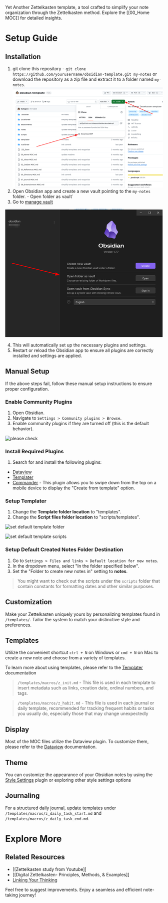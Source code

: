 

Yet Another Zettelkasten template, a tool crafted to simplify your note organization through the Zettelkasten method. Explore the [[00_Home MOC]] for detailed insights.

# Setup Guide

## Installation

1. git clone this repository -  `git clone https://github.com/yourusername/obsidian-template.git my-notes` or download the repository as a zip file and extract it to a folder named `my-notes`.
![alt text](./attachments/download-repo.png)
2. Open Obsidian app and create a new vault pointing to the `my-notes` folder. - Open folder as vault`
3. Go to [manage vault](https://help.obsidian.md/Files+and+folders/Manage+vaults)

![alt text](./attachments/open-vault.png)

4. This will automatically set up the necessary plugins and settings.
5. Restart or reload the Obsidian app to ensure all plugins are correctly installed and settings are applied.

## Manual Setup

If the above steps fail, follow these manual setup instructions to ensure proper configuration.

### Enable Community Plugins

1. Open Obsidian.
2. Navigate to `Settings > Community plugins > Browse`.
3. Enable community plugins if they are turned off (this is the default behavior).

![please check](./attachments/plugins.png)

### Install Required Plugins

1. Search for and install the following plugins:
  - [Dataview](https://obsidian.md/plugins?search=dataview)
  - [Templater](https://obsidian.md/plugins?id=templater-obsidian)
  - [Commander](https://obsidian.md/plugins?search=Commander) - This plugin allows you to swipe down from the top on a mobile device to display the "Create from template" option.

### Setup Templater

1. Change the **Template folder location** to "templates".
2. Change the **Script files folder location** to "scripts/templates".

![set default template folder](./attachments/setup-templater-folder.png)

![set default template scripts](./attachments/setup-templater-script-folder.png)

### Setup Default Created Notes Folder Destination

1. Go to `Settings > Files and links > Default location for new notes`.
2. In the dropdown menu, select "In the folder specified below".
3. Set the "Folder to create new notes in" setting to **notes**.

> You might want to check out the scripts under the `scripts` folder that contain constants for formatting dates and other similar purposes.


## Customization


Make your Zettelkasten uniquely yours by personalizing templates found in `/templates/`. Tailor the system to match your distinctive style and preferences.

## Templates


Utilize the convenient shortcut `ctrl + N` on Windows or `cmd + N` on Mac to create a new note and choose from a variety of templates.

To learn more about using templates, please refer to the [Templater](https://silentvoid13.github.io/Templater/) documentation

> `/templates/macros/z_init.md` - This file is used in each template to insert metadata such as links, creation date, ordinal numbers, and tags.

> `/templates/macros/z_habit.md` - This file is used in each journal or daily template, recommended for tracking frequent habits or tasks you usually do, especially those that may change unexpectedly


## Display

Most of the MOC files utilize the Dataview plugin. To customize them, please refer to the [Dataview](https://blacksmithgu.github.io/obsidian-dataview/) documentation.

## Theme
You can customize the appearance of your Obsidian notes by using the [Style Settings](https://obsidian.md/plugins?search=Style%20settings) plugin or exploring other style settings options

## Journaling

For a structured daily journal, update templates under `/templates/macros/z_daily_task_start.md` and `/templates/macros/z_daily_task_end.md`.

# Explore More

## Related Resources

- [[Zettelkasten study from Youtube]]
- [[Digital Zettelkasten- Principles, Methods, & Examples]]
- [Linking Your Thinking](https://www.linkingyourthinking.com/)

Feel free to suggest improvements. Enjoy a seamless and efficient note-taking journey!